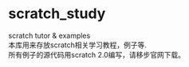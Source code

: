 # scratch_study
scratch tutor &amp; examples<br>
本库用来存放scratch相关学习教程，例子等.<br>
所有例子的源代码用scratch 2.0编写，请移步官网下载。
